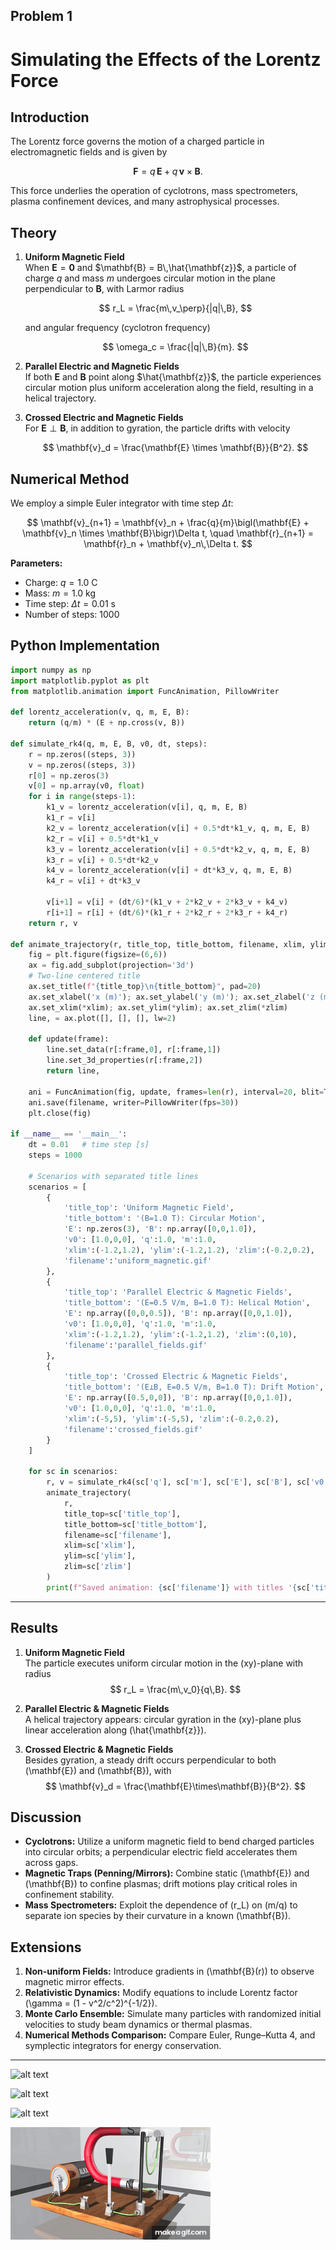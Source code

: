 ## Problem 1

# Simulating the Effects of the Lorentz Force

## Introduction

The Lorentz force governs the motion of a charged particle in electromagnetic fields and is given by

$$
\mathbf{F} = q\,\mathbf{E} + q\,\mathbf{v} \times \mathbf{B}.
$$

This force underlies the operation of cyclotrons, mass spectrometers, plasma confinement devices, and many astrophysical processes.

## Theory

1. **Uniform Magnetic Field**  
   When $\mathbf{E} = \mathbf{0}$ and $\mathbf{B} = B\,\hat{\mathbf{z}}$, a particle of charge $q$ and mass $m$ undergoes circular motion in the plane perpendicular to $\mathbf{B}$, with Larmor radius

   $$
   r_L = \frac{m\,v_\perp}{|q|\,B}, 
   $$

   and angular frequency (cyclotron frequency)

   $$
   \omega_c = \frac{|q|\,B}{m}.
   $$

2. **Parallel Electric and Magnetic Fields**  
   If both $\mathbf{E}$ and $\mathbf{B}$ point along $\hat{\mathbf{z}}$, the particle experiences circular motion plus uniform acceleration along the field, resulting in a helical trajectory.

3. **Crossed Electric and Magnetic Fields**  
   For $\mathbf{E} \perp \mathbf{B}$, in addition to gyration, the particle drifts with velocity

   $$
   \mathbf{v}_d = \frac{\mathbf{E} \times \mathbf{B}}{B^2}.
   $$

## Numerical Method

We employ a simple Euler integrator with time step $\Delta t$:

$$
\mathbf{v}_{n+1} = \mathbf{v}_n + \frac{q}{m}\bigl(\mathbf{E} + \mathbf{v}_n \times \mathbf{B}\bigr)\Delta t,
\quad
\mathbf{r}_{n+1} = \mathbf{r}_n + \mathbf{v}_n\,\Delta t.
$$

**Parameters:**

- Charge: $q = 1.0\ \mathrm{C}$  
- Mass: $m = 1.0\ \mathrm{kg}$  
- Time step: $\Delta t = 0.01\ \mathrm{s}$  
- Number of steps: $1000$  

## Python Implementation

```python
import numpy as np
import matplotlib.pyplot as plt
from matplotlib.animation import FuncAnimation, PillowWriter

def lorentz_acceleration(v, q, m, E, B):
    return (q/m) * (E + np.cross(v, B))

def simulate_rk4(q, m, E, B, v0, dt, steps):
    r = np.zeros((steps, 3))
    v = np.zeros((steps, 3))
    r[0] = np.zeros(3)
    v[0] = np.array(v0, float)
    for i in range(steps-1):
        k1_v = lorentz_acceleration(v[i], q, m, E, B)
        k1_r = v[i]
        k2_v = lorentz_acceleration(v[i] + 0.5*dt*k1_v, q, m, E, B)
        k2_r = v[i] + 0.5*dt*k1_v
        k3_v = lorentz_acceleration(v[i] + 0.5*dt*k2_v, q, m, E, B)
        k3_r = v[i] + 0.5*dt*k2_v
        k4_v = lorentz_acceleration(v[i] + dt*k3_v, q, m, E, B)
        k4_r = v[i] + dt*k3_v

        v[i+1] = v[i] + (dt/6)*(k1_v + 2*k2_v + 2*k3_v + k4_v)
        r[i+1] = r[i] + (dt/6)*(k1_r + 2*k2_r + 2*k3_r + k4_r)
    return r, v

def animate_trajectory(r, title_top, title_bottom, filename, xlim, ylim, zlim):
    fig = plt.figure(figsize=(6,6))
    ax = fig.add_subplot(projection='3d')
    # Two-line centered title
    ax.set_title(f"{title_top}\n{title_bottom}", pad=20)
    ax.set_xlabel('x (m)'); ax.set_ylabel('y (m)'); ax.set_zlabel('z (m)')
    ax.set_xlim(*xlim); ax.set_ylim(*ylim); ax.set_zlim(*zlim)
    line, = ax.plot([], [], [], lw=2)

    def update(frame):
        line.set_data(r[:frame,0], r[:frame,1])
        line.set_3d_properties(r[:frame,2])
        return line,

    ani = FuncAnimation(fig, update, frames=len(r), interval=20, blit=True)
    ani.save(filename, writer=PillowWriter(fps=30))
    plt.close(fig)

if __name__ == '__main__':
    dt = 0.01   # time step [s]
    steps = 1000

    # Scenarios with separated title lines
    scenarios = [
        {
            'title_top': 'Uniform Magnetic Field',
            'title_bottom': '(B=1.0 T): Circular Motion',
            'E': np.zeros(3), 'B': np.array([0,0,1.0]),
            'v0': [1.0,0,0], 'q':1.0, 'm':1.0,
            'xlim':(-1.2,1.2), 'ylim':(-1.2,1.2), 'zlim':(-0.2,0.2),
            'filename':'uniform_magnetic.gif'
        },
        {
            'title_top': 'Parallel Electric & Magnetic Fields',
            'title_bottom': '(E=0.5 V/m, B=1.0 T): Helical Motion',
            'E': np.array([0,0,0.5]), 'B': np.array([0,0,1.0]),
            'v0': [1.0,0,0], 'q':1.0, 'm':1.0,
            'xlim':(-1.2,1.2), 'ylim':(-1.2,1.2), 'zlim':(0,10),
            'filename':'parallel_fields.gif'
        },
        {
            'title_top': 'Crossed Electric & Magnetic Fields',
            'title_bottom': '(E⊥B, E=0.5 V/m, B=1.0 T): Drift Motion',
            'E': np.array([0.5,0,0]), 'B': np.array([0,0,1.0]),
            'v0': [1.0,0,0], 'q':1.0, 'm':1.0,
            'xlim':(-5,5), 'ylim':(-5,5), 'zlim':(-0.2,0.2),
            'filename':'crossed_fields.gif'
        }
    ]

    for sc in scenarios:
        r, v = simulate_rk4(sc['q'], sc['m'], sc['E'], sc['B'], sc['v0'], dt, steps)
        animate_trajectory(
            r,
            title_top=sc['title_top'],
            title_bottom=sc['title_bottom'],
            filename=sc['filename'],
            xlim=sc['xlim'],
            ylim=sc['ylim'],
            zlim=sc['zlim']
        )
        print(f"Saved animation: {sc['filename']} with titles '{sc['title_top']}' and '{sc['title_bottom']}'")

```

---

## Results

1. **Uniform Magnetic Field**  
   The particle executes uniform circular motion in the \(xy\)-plane with radius  
   $$
   r_L = \frac{m\,v_0}{q\,B}.
   $$

2. **Parallel Electric & Magnetic Fields**  
   A helical trajectory appears: circular gyration in the \(xy\)-plane plus linear acceleration along \(\hat{\mathbf{z}}\).

3. **Crossed Electric & Magnetic Fields**  
   Besides gyration, a steady drift occurs perpendicular to both \(\mathbf{E}\) and \(\mathbf{B}\), with  
   $$
   \mathbf{v}_d = \frac{\mathbf{E}\times\mathbf{B}}{B^2}.
   $$

## Discussion

- **Cyclotrons:** Utilize a uniform magnetic field to bend charged particles into circular orbits; a perpendicular electric field accelerates them across gaps.  
- **Magnetic Traps (Penning/Mirrors):** Combine static \(\mathbf{E}\) and \(\mathbf{B}\) to confine plasmas; drift motions play critical roles in confinement stability.  
- **Mass Spectrometers:** Exploit the dependence of \(r_L\) on \(m/q\) to separate ion species by their curvature in a known \(\mathbf{B}\).

## Extensions

1. **Non-uniform Fields:** Introduce gradients in \(\mathbf{B}(r)\) to observe magnetic mirror effects.  
2. **Relativistic Dynamics:** Modify equations to include Lorentz factor \(\gamma = (1 - v^2/c^2)^{-1/2}\).  
3. **Monte Carlo Ensemble:** Simulate many particles with randomized initial velocities to study beam dynamics or thermal plasmas.  
4. **Numerical Methods Comparison:** Compare Euler, Runge–Kutta 4, and symplectic integrators for energy conservation.

---

![alt text](uniform_magnetic.gif)


![alt text](parallel_fields.gif)


![alt text](crossed_fields.gif)


![alt text](The_Lorentz_Force.gif)
